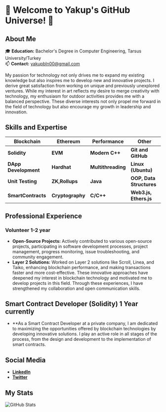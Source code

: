 # 🚀 Welcome to Yakup's GitHub Universe! 🌟

## About Me
🎓 **Education:** Bachelor's Degree in Computer Engineering, Tarsus University/Turkey   
📫 **Contact:** yakupbln00@gmail.com  

My passion for technology not only drives me to expand my existing knowledge but also inspires me to develop new and innovative projects. I derive great satisfaction from working on unique and previously unexplored ventures. While my interest in art reflects my desire to merge creativity with technology, my enthusiasm for outdoor activities provides me with a balanced perspective. These diverse interests not only propel me forward in the field of technology but also encourage my growth in leadership and innovation.

## Skills and Expertise

| **Blockchain**       | **Ethereum**   | **Performance**        | **Other**             |
|----------------------|----------------|------------------------|-----------------------|
| **Solidity**         | **EVM**        | **Modern C++**         | **Git and GitHub**    |
| **DApp Development** | **Hardhat**    | **Multithreading**     | **Linux (Ubuntu)**    |
| **Unit Testing**     | **ZK,Rollups** | **Java**               | **OOP, Data Structures** |
| **SmartContracts**   |**Cryptography**| **C/C++**              | **Web3.js, Ethers.js**|

## Professional Experience
### Volunteer 1-2 year
- **Open-Source Projects:** Actively contributed to various open-source projects, participating in software development processes, project management, progress monitoring, issue troubleshooting, and community engagement.
- **Layer 2 Solutions:** Worked on Layer 2 solutions like Scroll, Linea, and Taiko, enhancing blockchain performance, and making transactions faster and more cost-effective. These innovative approaches have deepened my interest in blockchain technology and motivated me to develop projects in this field. Through these experiences, I have strengthened my collaboration and open communication skills.

## Smart Contract Developer (Solidity)  1 Year currently
- **As a Smart Contract Developer at a private company, I am dedicated to maximizing the opportunities offered by blockchain technologies by developing innovative solutions. I play an active role in all stages of the process, from the design and development to the implementation of smart contracts.

## Social Media
- **[LinkedIn](https://www.linkedin.com/in/yakup-bilen-911374239/)**
- **[Twitter](https://x.com/etherbiln)**

## My Stats
![GitHub Stats](https://github-readme-stats.vercel.app/api?username=etherbiln&show_icons=true&theme=radical)
